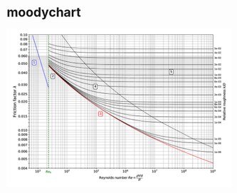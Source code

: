 # moodychart

<div align="center" style="margin-bottom:30px">
<img src="moody.png" alt="moodychart" style="max-height: 100%; max-width: 100%">
</div>
